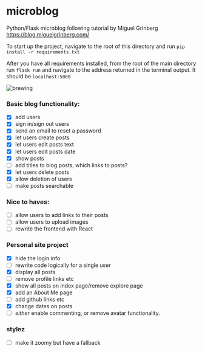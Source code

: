 # microblog
Python/Flask microblog following tutorial by Miguel Grinberg https://blog.miguelgrinberg.com/

To start up the project, navigate to the root of this directory and run `pip install -r requirements.txt`

After you have all requirements installed, from the root of the main directory run `flask run` and navigate to the address returned in the terminal output. It should be `localhost:5000`

![brewing](https://media.giphy.com/media/aBtCn9gW091Ju/giphy.gif)

### Basic blog functionality:
- [x] add users
- [x] sign in/sign out users
- [x] send an email to reset a password
- [x] let users create posts
- [x] let users edit posts text
- [x] let users edit posts date
- [x] show posts
- [ ] add titles to blog posts, which links to posts?
- [x] let users delete posts
- [x] allow deletion of users
- [ ] make posts searchable

### Nice to haves:
- [ ] allow users to add links to their posts 
- [ ] allow users to upload images
- [ ] rewrite the frontend with React

### Personal site project
- [x] hide the login info
- [ ] rewrite code logically for a single user
- [x] display all posts
- [ ] remove profile links etc
- [x] show all posts on index page/remove explore page
- [x] add an About Me page
- [ ] add github links etc
- [x] change dates on posts
- [ ] *either* enable commenting, or remove avatar functionality.

### stylez
- [ ] make it zoomy but have a fallback


